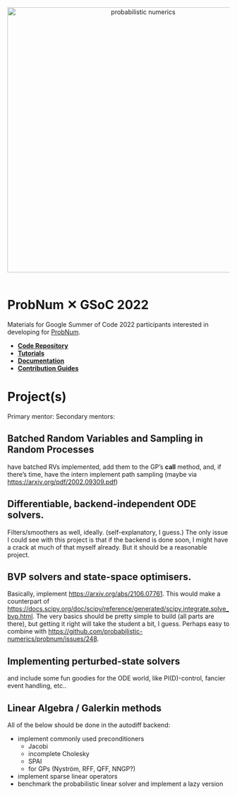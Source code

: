 
<div align="center">
    <a href="https://probnum.readthedocs.io"><img align="center" src="https://raw.githubusercontent.com/probabilistic-numerics/probnum/main/docs/source/assets/img/logo/probnum_logo_dark_txtright.svg" alt="probabilistic numerics" width="600" style="padding-right: 10px; padding left: 10px;" title="Probabilistic Numerics in Python"/>
    </a>
</div>
<br>

# ProbNum &#10005; GSoC 2022

Materials for Google Summer of Code 2022 participants interested in developing for [ProbNum](http://probnum.org).


- [**Code Repository**](https://github.com/probabilistic-numerics/probnum)
- [**Tutorials**](https://probnum.readthedocs.io/en/latest/tutorials.html)
- [**Documentation**](https://probnum.readthedocs.io/en/latest/api.html)
- [**Contribution Guides**](https://probnum.readthedocs.io/en/latest/development.html)


# Project(s)

Primary mentor: 
Secondary mentors: 

## Batched Random Variables and Sampling in Random Processes
have batched RVs implemented, add them to the GP’s __call__ method, and, if there’s time, have the intern implement path sampling (maybe via https://arxiv.org/pdf/2002.09309.pdf)

## Differentiable, backend-independent ODE solvers. 
Filters/smoothers as well, ideally. (self-explanatory, I guess.) The only issue I could see with this project is that if the backend is done soon, I might have a crack at much of that myself already. But it should be a reasonable project.

## BVP solvers and state-space optimisers. 
Basically, implement https://arxiv.org/abs/2106.07761. This would make a counterpart of https://docs.scipy.org/doc/scipy/reference/generated/scipy.integrate.solve_bvp.html. The very basics should be pretty simple to build (all parts are there), but getting it right will take the student a bit, I guess. Perhaps easy to combine with https://github.com/probabilistic-numerics/probnum/issues/248.

## Implementing perturbed-state solvers
and include some fun goodies for the ODE world, like PI(D)-control, fancier event handling, etc..

## Linear Algebra / Galerkin methods
All of the below should be done in the autodiff backend:

- implement commonly used preconditioners
  - Jacobi
  - incomplete Cholesky
  - SPAI
  - for GPs (Nyström, RFF, QFF, NNGP?)
- implement sparse linear operators
- benchmark the probabilistic linear solver and implement a lazy version